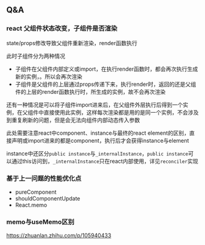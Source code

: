 ## Q&A

### react 父组件状态改变，子组件是否渲染

state/props修改导致父组件重新渲染，render函数执行

此时子组件分为两种情况

* 子组件在父组件内部定义或import，在执行render函数时，都会再次执行生成新的实例，。所以会再次渲染
* 子组件是父组件的上层通过props传递下来，执行render时，返回的还是父组件的上层的render函数执行时，所生成的实例，故不会再次渲染

还有一种情况是可以将子组件import进来后，在父组件外层执行后得到一个实例，在父组件中直接使用此实例，这样每次渲染都是用的是同一个实例，不会涉及到重复刷新的问题，但是会无法向组件内部动态传入参数

此处需要注意react中component、instance与最终的react element的区别，直接声明或import进来的都是component，执行后才会获得instance与element

instance中还区分`public instance`与`_internalInstance`，`public instance`可以通过this访问到，`_internalInstance`只在react内部使用，详见`reconciler`实现

### 基于上一问题的性能优化点

* pureComponent
* shouldComponentUpdate
* React.memo

### memo与useMemo区别

https://zhuanlan.zhihu.com/p/105940433